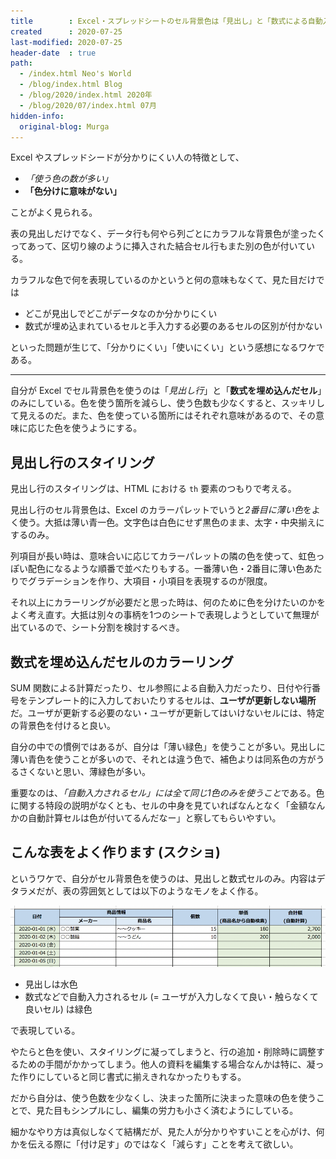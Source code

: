 ```yaml
---
title        : Excel・スプレッドシートのセル背景色は「見出し」と「数式による自動入力」セルにのみ使う
created      : 2020-07-25
last-modified: 2020-07-25
header-date  : true
path:
  - /index.html Neo's World
  - /blog/index.html Blog
  - /blog/2020/index.html 2020年
  - /blog/2020/07/index.html 07月
hidden-info:
  original-blog: Murga
---
```


Excel やスプレッドシードが分かりにくい人の特徴として、

- *「使う色の数が多い」*
- **「色分けに意味がない」**

ことがよく見られる。

表の見出しだけでなく、データ行も何やら列ごとにカラフルな背景色が塗ったくってあって、区切り線のように挿入された結合セル行もまた別の色が付いている。

カラフルな色で何を表現しているのかというと何の意味もなくて、見た目だけでは

- どこが見出しでどこがデータなのか分かりにくい
- 数式が埋め込まれているセルと手入力する必要のあるセルの区別が付かない

といった問題が生じて、「分かりにくい」「使いにくい」という感想になるワケである。

-----

自分が Excel でセル背景色を使うのは「*見出し行*」と「**数式を埋め込んだセル**」のみにしている。色を使う箇所を減らし、使う色数も少なくすると、スッキリして見えるのだ。また、色を使っている箇所にはそれぞれ意味があるので、その意味に応じた色を使うようにする。

## 見出し行のスタイリング

見出し行のスタイリングは、HTML における `th` 要素のつもりで考える。

見出し行のセル背景色は、Excel のカラーパレットでいうと*2番目に薄い色*をよく使う。大抵は薄い青一色。文字色は白色にせず黒色のまま、太字・中央揃えにするのみ。

列項目が長い時は、意味合いに応じてカラーパレットの隣の色を使って、虹色っぽい配色になるような順番で並べたりもする。一番薄い色・2番目に薄い色あたりでグラデーションを作り、大項目・小項目を表現するのが限度。

それ以上にカラーリングが必要だと思った時は、何のために色を分けたいのかをよく考え直す。大抵は別々の事柄を1つのシートで表現しようとしていて無理が出ているので、シート分割を検討するべき。

## 数式を埋め込んだセルのカラーリング

SUM 関数による計算だったり、セル参照による自動入力だったり、日付や行番号をテンプレート的に入力しておいたりするセルは、**ユーザが更新しない場所**だ。ユーザが更新する必要のない・ユーザが更新してはいけないセルには、特定の背景色を付けると良い。

自分の中での慣例ではあるが、自分は「薄い緑色」を使うことが多い。見出しに薄い青色を使うことが多いので、それとは違う色で、補色よりは同系色の方がうるさくないと思い、薄緑色が多い。

重要なのは、*「自動入力されるセル」には全て同じ1色のみを使うこと*である。色に関する特段の説明がなくとも、セルの中身を見ていればなんとなく「金額なんかの自動計算セルは色が付いてるんだなー」と察してもらいやすい。

## こんな表をよく作ります (スクショ)

というワケで、自分がセル背景色を使うのは、見出しと数式セルのみ。内容はデタラメだが、表の雰囲気としては以下のようなモノをよく作る。

![サンプル表](./25-01-01.png)

- 見出しは水色
- 数式などで自動入力されるセル (= ユーザが入力しなくて良い・触らなくて良いセル) は緑色

で表現している。

やたらと色を使い、スタイリングに凝ってしまうと、行の追加・削除時に調整するための手間がかかってしまう。他人の資料を編集する場合なんかは特に、凝った作りにしていると同じ書式に揃えきれなかったりもする。

だから自分は、使う色数を少なくし、決まった箇所に決まった意味の色を使うことで、見た目もシンプルにし、編集の労力も小さく済むようにしている。

細かなやり方は真似しなくて結構だが、見た人が分かりやすいことを心がけ、何かを伝える際に「付け足す」のではなく「減らす」ことを考えて欲しい。
